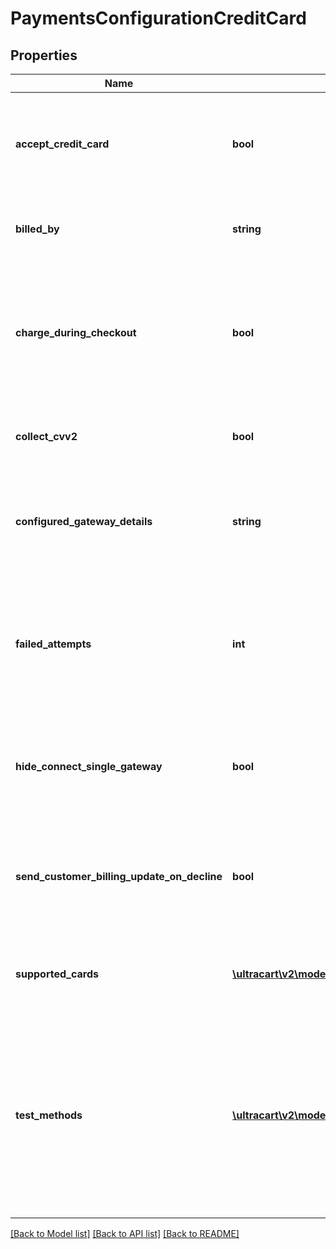 # PaymentsConfigurationCreditCard

## Properties
Name | Type | Description | Notes
------------ | ------------- | ------------- | -------------
**accept_credit_card** | **bool** | Master flag indicating whether this merchant accepts credit card payments | [optional] 
**billed_by** | **string** | Description that appears on customer statements | [optional] 
**charge_during_checkout** | **bool** | If false, order will be accepted and placed into Accounts Receivable without charging card first | [optional] 
**collect_cvv2** | **bool** | UltraCart will require customer to enter cvv if this is true | [optional] 
**configured_gateway_details** | **string** | Human readable description of the credit card gateway currently configured | [optional] 
**failed_attempts** | **int** | The number of failed attempts before the order is placed into Accounts Receivable for manual intervention | [optional] 
**hide_connect_single_gateway** | **bool** | This internal flag aids the UI in determining which buttons to show. | [optional] 
**send_customer_billing_update_on_decline** | **bool** | UltraCart will send customers emails to update their credit card if the card is declined | [optional] 
**supported_cards** | [**\ultracart\v2\models\PaymentsConfigurationCreditCardType[]**](PaymentsConfigurationCreditCardType.md) | A list of credit cards the merchant wishes to accept. | [optional] 
**test_methods** | [**\ultracart\v2\models\PaymentsConfigurationTestMethod[]**](PaymentsConfigurationTestMethod.md) | An array of test methods for placing test orders.  The cards defined here may be real or fake, but any order placed with them will be marked as Test orders | [optional] 

[[Back to Model list]](../README.md#documentation-for-models) [[Back to API list]](../README.md#documentation-for-api-endpoints) [[Back to README]](../README.md)



